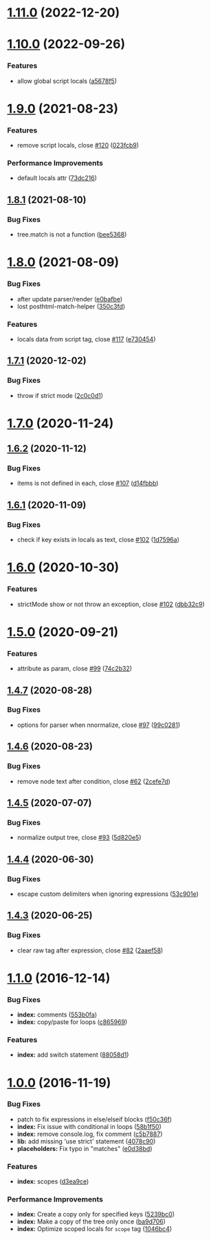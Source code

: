 # [1.11.0](https://github.com/posthtml/posthtml-expressions/compare/v1.10.0...v1.11.0) (2022-12-20)



# [1.10.0](https://github.com/posthtml/posthtml-expressions/compare/v1.9.0...v1.10.0) (2022-09-26)


### Features

* allow global script locals ([a5678f5](https://github.com/posthtml/posthtml-expressions/commit/a5678f5b37082b26b5f23d7ec43de4f0e3b3ec5c))



# [1.9.0](https://github.com/posthtml/posthtml-expressions/compare/v1.8.1...v1.9.0) (2021-08-23)


### Features

* remove script locals, close [#120](https://github.com/posthtml/posthtml-expressions/issues/120) ([023fcb9](https://github.com/posthtml/posthtml-expressions/commit/023fcb9845939524265589d5b59741e41ea73aa4))


### Performance Improvements

* default locals attr ([73dc216](https://github.com/posthtml/posthtml-expressions/commit/73dc216c2adae6de9582c1c65a83d460df836f0a))



## [1.8.1](https://github.com/posthtml/posthtml-expressions/compare/v1.8.0...v1.8.1) (2021-08-10)


### Bug Fixes

* tree.match is not a function ([bee5368](https://github.com/posthtml/posthtml-expressions/commit/bee5368149d7f1258833656f91355e1266f6ee4d))



# [1.8.0](https://github.com/posthtml/posthtml-expressions/compare/v1.7.1...v1.8.0) (2021-08-09)


### Bug Fixes

* after update parser/render ([e0bafbe](https://github.com/posthtml/posthtml-expressions/commit/e0bafbeec23b18ae59c40c43dd132fc01bfbc73d))
* lost posthtml-match-helper ([350c3fd](https://github.com/posthtml/posthtml-expressions/commit/350c3fdf167ee638deb9b3c5cf5ffc98527406b8))


### Features

* locals data from script tag, close [#117](https://github.com/posthtml/posthtml-expressions/issues/117) ([e730454](https://github.com/posthtml/posthtml-expressions/commit/e73045458dc90afdb4046a93c394d75800818b8d))



## [1.7.1](https://github.com/posthtml/posthtml-expressions/compare/v1.7.0...v1.7.1) (2020-12-02)


### Bug Fixes

* throw if strict mode ([2c0c0d1](https://github.com/posthtml/posthtml-expressions/commit/2c0c0d1a181b280ba72f76c6530a1c626ab987e6))



# [1.7.0](https://github.com/posthtml/posthtml-expressions/compare/v1.6.2...v1.7.0) (2020-11-24)



## [1.6.2](https://github.com/posthtml/posthtml-expressions/compare/v1.6.1...v1.6.2) (2020-11-12)


### Bug Fixes

* items is not defined in each, close [#107](https://github.com/posthtml/posthtml-expressions/issues/107) ([d14fbbb](https://github.com/posthtml/posthtml-expressions/commit/d14fbbb683460fad4f8b2edb649f9ef759b89038))



## [1.6.1](https://github.com/posthtml/posthtml-expressions/compare/v1.6.0...v1.6.1) (2020-11-09)


### Bug Fixes

* check if key exists in locals as text, close [#102](https://github.com/posthtml/posthtml-expressions/issues/102) ([1d7596a](https://github.com/posthtml/posthtml-expressions/commit/1d7596a8a4d12fd29a74f03637057772a9b81d09))



# [1.6.0](https://github.com/posthtml/posthtml-expressions/compare/v1.5.0...v1.6.0) (2020-10-30)


### Features

* strictMode show or not throw an exception, close [#102](https://github.com/posthtml/posthtml-expressions/issues/102) ([dbb32c9](https://github.com/posthtml/posthtml-expressions/commit/dbb32c9a9cd0c3b6468547ecea1d1d492e0ac7ce))



# [1.5.0](https://github.com/posthtml/posthtml-expressions/compare/v1.4.7...v1.5.0) (2020-09-21)


### Features

* attribute as param, close [#99](https://github.com/posthtml/posthtml-expressions/issues/99) ([74c2b32](https://github.com/posthtml/posthtml-expressions/commit/74c2b3201f1492c4115e0e4b8f71e228f0e70370))



## [1.4.7](https://github.com/posthtml/posthtml-expressions/compare/v1.4.6...v1.4.7) (2020-08-28)


### Bug Fixes

* options for parser when nnormalize, close [#97](https://github.com/posthtml/posthtml-expressions/issues/97) ([99c0281](https://github.com/posthtml/posthtml-expressions/commit/99c02815facfcb692d52f37b3d80ad882f4756fb))



## [1.4.6](https://github.com/posthtml/posthtml-expressions/compare/v1.4.5...v1.4.6) (2020-08-23)


### Bug Fixes

* remove node text after condition, close [#62](https://github.com/posthtml/posthtml-expressions/issues/62) ([2cefe7d](https://github.com/posthtml/posthtml-expressions/commit/2cefe7dac40b61e82752c7f03b91296870474194))



## [1.4.5](https://github.com/posthtml/posthtml-expressions/compare/v1.4.4...v1.4.5) (2020-07-07)


### Bug Fixes

* normalize output tree, close [#93](https://github.com/posthtml/posthtml-expressions/issues/93) ([5d820e5](https://github.com/posthtml/posthtml-expressions/commit/5d820e59e0f745444015220937d3e3321071249e))



## [1.4.4](https://github.com/posthtml/posthtml-expressions/compare/v1.4.3...v1.4.4) (2020-06-30)


### Bug Fixes

* escape custom delimiters when ignoring expressions ([53c901e](https://github.com/posthtml/posthtml-expressions/commit/53c901eb8d58e4c1d259db9963bd6817efc11ea2))



## [1.4.3](https://github.com/posthtml/posthtml-expressions/compare/v1.4.2...v1.4.3) (2020-06-25)


### Bug Fixes

* clear raw tag after expression, close [#82](https://github.com/posthtml/posthtml-expressions/issues/82) ([2aaef58](https://github.com/posthtml/posthtml-expressions/commit/2aaef5867c0f7971358226f125b288e9de4d021c))



<a name="1.1.0"></a>
# [1.1.0](https://github.com/posthtml/posthtml-expressions/compare/v1.0.0...v1.1.0) (2016-12-14)


### Bug Fixes

* **index:** comments ([553b0fa](https://github.com/posthtml/posthtml-expressions/commit/553b0fa))
* **index:** copy/paste for loops ([c865969](https://github.com/posthtml/posthtml-expressions/commit/c865969))

### Features

* **index:** add switch statement ([88058d1](https://github.com/posthtml/posthtml-expressions/commit/88058d1))



<a name="1.0.0"></a>
# [1.0.0](https://github.com/posthtml/posthtml-expressions/compare/v0.9.0...v1.0.0) (2016-11-19)


### Bug Fixes

* patch to fix expressions in else/elseif blocks ([f50c36f](https://github.com/posthtml/posthtml-expressions/commit/f50c36f))
* **index:** Fix issue with conditional in loops ([58b1f50](https://github.com/posthtml/posthtml-expressions/commit/58b1f50))
* **index:** remove console.log, fix comment ([c5b7887](https://github.com/posthtml/posthtml-expressions/commit/c5b7887))
* **lib:** add missing 'use strict' statement ([4078c90](https://github.com/posthtml/posthtml-expressions/commit/4078c90))
* **placeholders:** Fix typo in "matches" ([e0d38bd](https://github.com/posthtml/posthtml-expressions/commit/e0d38bd))

### Features

* **index:** scopes ([d3ea9ce](https://github.com/posthtml/posthtml-expressions/commit/d3ea9ce))

### Performance Improvements

* **index:** Create a copy only for specified keys ([5239bc0](https://github.com/posthtml/posthtml-expressions/commit/5239bc0))
* **index:** Make a copy of the tree only once ([ba9d706](https://github.com/posthtml/posthtml-expressions/commit/ba9d706))
* **index:** Optimize scoped locals for `scope` tag ([1046bc4](https://github.com/posthtml/posthtml-expressions/commit/1046bc4))
